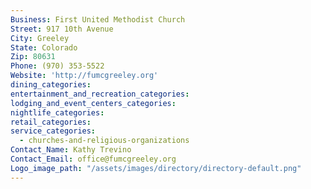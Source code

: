 ```yaml
---
Business: First United Methodist Church
Street: 917 10th Avenue
City: Greeley
State: Colorado
Zip: 80631
Phone: (970) 353-5522
Website: 'http://fumcgreeley.org'
dining_categories:
entertainment_and_recreation_categories:
lodging_and_event_centers_categories:
nightlife_categories:
retail_categories:
service_categories:
  - churches-and-religious-organizations
Contact_Name: Kathy Trevino
Contact_Email: office@fumcgreeley.org
Logo_image_path: "/assets/images/directory/directory-default.png"
---
```



